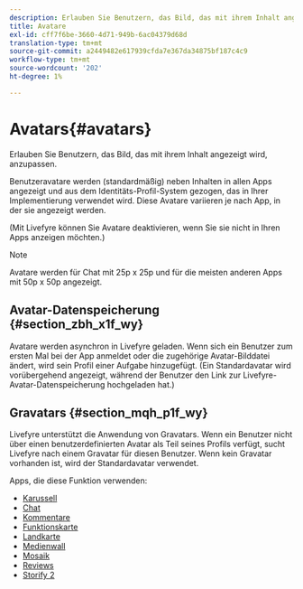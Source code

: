 ```yaml
---
description: Erlauben Sie Benutzern, das Bild, das mit ihrem Inhalt angezeigt wird, anzupassen.
title: Avatare
exl-id: cff7f6be-3660-4d71-949b-6ac04379d68d
translation-type: tm+mt
source-git-commit: a2449482e617939cfda7e367da34875bf187c4c9
workflow-type: tm+mt
source-wordcount: '202'
ht-degree: 1%

---
```


# Avatars{#avatars}

Erlauben Sie Benutzern, das Bild, das mit ihrem Inhalt angezeigt wird, anzupassen.

Benutzeravatare werden (standardmäßig) neben Inhalten in allen Apps angezeigt und aus dem Identitäts-Profil-System gezogen, das in Ihrer Implementierung verwendet wird. Diese Avatare variieren je nach App, in der sie angezeigt werden.

(Mit Livefyre können Sie Avatare deaktivieren, wenn Sie sie nicht in Ihren Apps anzeigen möchten.)

>[!NOTE]
>
>Avatare werden für Chat mit 25p x 25p und für die meisten anderen Apps mit 50p x 50p angezeigt.

## Avatar-Datenspeicherung {#section_zbh_x1f_wy}

Avatare werden asynchron in Livefyre geladen. Wenn sich ein Benutzer zum ersten Mal bei der App anmeldet oder die zugehörige Avatar-Bilddatei ändert, wird sein Profil einer Aufgabe hinzugefügt. (Ein Standardavatar wird vorübergehend angezeigt, während der Benutzer den Link zur Livefyre-Avatar-Datenspeicherung hochgeladen hat.)

## Gravatars {#section_mqh_p1f_wy}

Livefyre unterstützt die Anwendung von Gravatars. Wenn ein Benutzer nicht über einen benutzerdefinierten Avatar als Teil seines Profils verfügt, sucht Livefyre nach einem Gravatar für diesen Benutzer. Wenn kein Gravatar vorhanden ist, wird der Standardavatar verwendet.


Apps, die diese Funktion verwenden:

* [Karussell](/help/using/c-about-apps/c-carousel-app/c-carousel-app.md#c_carousel_app)
* [Chat](/help/using/c-about-apps/c-chat-app/c-chat-app.md#c_chat_app)
* [Kommentare](/help/using/c-about-apps/c-comments/c-comments.md)
* [Funktionskarte](/help/using/c-about-apps/c-feature-card-app/c-feature-card-app.md#c_feature_card_app)
* [Landkarte](/help/using/c-about-apps/c-map-app/c-map-app.md#c_map_app)
* [Medienwall](/help/using/c-about-apps/c-media-wall-app/c-media-wall-app.md#c_media_wall_app)
* [Mosaik](/help/using/c-about-apps/c-mosaic-app/c-mosaic-app.md#c_mosaic_app)
* [Reviews](/help/using/c-about-apps/c-reviews-app/c-reviews-app.md#c_reviews_app)
* [Storify 2](/help/using/c-about-apps/c-storify2/c-storify2.md#c_storify2)
